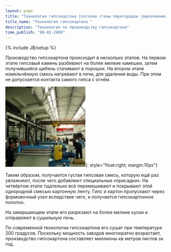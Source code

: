 ```yaml
---
layout: page
title: "Технология гипсокартона |потолки стены перегородки |выполнение работ"
title_name: "Технология гипсокартона "
description: "Технология по производству гипсокартона"
time_publish: "08-03-2009"
---
```

{% include JB/setup %}

Производство гипсокартона происходит в несколько этапов. На первом этапе гипсовый камень разбивают на более мелкие камешки, затем получившийся щебень стачивают в порошок. На втором этапе измельчённую смесь нагревают в печи, для удаления воды. При этом не допускается контакта самого гипса с огнём.

![Технологии](images/technology.jpg){: style="float:right; margin:10px"}

Таким образом, получается густая гипсовая смесь, которую ещё раз увлажняют, после чего добавляют специальные «присадки». На четвёртом этапе тщательно всё перемешивают и покрывают этой однородной смесью картонную ленту. Гипс и картон пропускают через формовочный узел вследствие чего, и получается гипсокартонное полотно.

На завершающем этапе его разрезают на более мелкие куски и отправляют в сушильную печь.

По современной технологии гипсокартона его сушат при температуре 200 градусов. Поскольку мощность заводов многократно возрастает, производство гипсокартона составляет миллионы кв метров листов за год.
